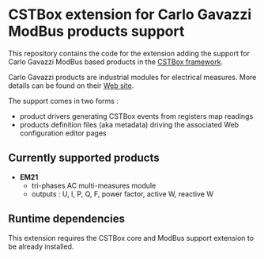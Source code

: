 # CSTBox extension for Carlo Gavazzi ModBus products support

This repository contains the code for the extension adding the support
for Carlo Gavazzi ModBus based products in the [CSTBox framework](http://cstbox.cstb.fr). 

Carlo Gavazzi products are industrial modules for electrical measures. More details can be found
on their [Web site](http://www.gavazziautomation.com/nsc/hq/en/).

The support comes in two forms :

  * product drivers generating CSTBox events from registers map readings
  * products definition files (aka metadata) driving the associated Web configuration editor
    pages

## Currently supported products

  * **EM21**
      * tri-phases AC multi-measures module
      * outputs : U, I, P, Q, F, power factor, active W, reactive W

## Runtime dependencies

This extension requires the CSTBox core and ModBus support extension to be already installed.
